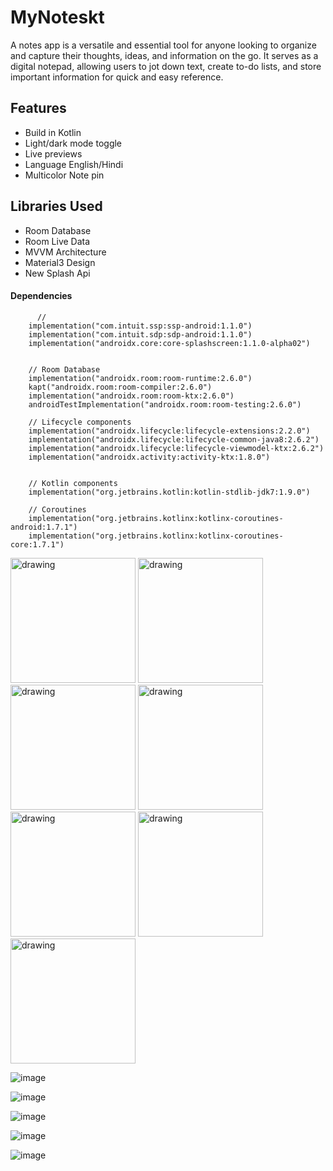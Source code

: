 # MyNoteskt

A notes app is a versatile and essential tool for anyone looking to organize and capture their thoughts, ideas, and information on the go. It serves as a digital notepad, allowing users to jot down text, create to-do lists, and store important information for quick and easy reference.


## Features

- Build in Kotlin
- Light/dark mode toggle
- Live previews
- Language English/Hindi
- Multicolor Note pin


## Libraries Used
- Room Database
- Room Live Data
- MVVM Architecture
- Material3 Design
- New Splash Api

#### Dependencies 

```
      //
    implementation("com.intuit.ssp:ssp-android:1.1.0")
    implementation("com.intuit.sdp:sdp-android:1.1.0")
    implementation("androidx.core:core-splashscreen:1.1.0-alpha02")


    // Room Database
    implementation("androidx.room:room-runtime:2.6.0")
    kapt("androidx.room:room-compiler:2.6.0")
    implementation("androidx.room:room-ktx:2.6.0")
    androidTestImplementation("androidx.room:room-testing:2.6.0")

    // Lifecycle components
    implementation("androidx.lifecycle:lifecycle-extensions:2.2.0")
    implementation("androidx.lifecycle:lifecycle-common-java8:2.6.2")
    implementation("androidx.lifecycle:lifecycle-viewmodel-ktx:2.6.2")
    implementation("androidx.activity:activity-ktx:1.8.0")


    // Kotlin components
    implementation("org.jetbrains.kotlin:kotlin-stdlib-jdk7:1.9.0")

    // Coroutines
    implementation("org.jetbrains.kotlinx:kotlinx-coroutines-android:1.7.1")
    implementation("org.jetbrains.kotlinx:kotlinx-coroutines-core:1.7.1")
```
<img src="https://github.com/CelSysVikas/MyNoteskt/assets/149458162/af8c9b1c-f456-4ab9-93fb-4f1a72e1c305" alt="drawing" style="width:200px;"/>

<img src="https://github.com/CelSysVikas/MyNoteskt/assets/149458162/ebc9930e-a7b8-4d7c-ba88-1fcb38c98ad9" alt="drawing" style="width:200px;"/>

<img src="https://github.com/CelSysVikas/MyNoteskt/assets/149458162/045c9a2b-6a81-40dd-9c7d-7b4e0c4ffe53" alt="drawing" style="width:200px;"/>

<img src="https://github.com/CelSysVikas/MyNoteskt/assets/149458162/fcded1f1-3b22-4adf-8872-4d50845c7757" alt="drawing" style="width:200px;"/>

<img src="https://github.com/CelSysVikas/MyNoteskt/assets/149458162/8c81c45c-9839-4c0a-b71e-5de197be6567" alt="drawing" style="width:200px;"/>

<img src="https://github.com/CelSysVikas/MyNoteskt/assets/149458162/362a5c44-6187-4fd3-a6d8-0e0d5b7be6ca" alt="drawing" style="width:200px;"/>

<img src="https://github.com/CelSysVikas/MyNoteskt/assets/149458162/8c81c45c-9839-4c0a-b71e-5de197be6567" alt="drawing" style="width:200px;"/>


![image](https://github.com/CelSysVikas/MyNoteskt/assets/149458162/ebc9930e-a7b8-4d7c-ba88-1fcb38c98ad9)

![image](https://github.com/CelSysVikas/MyNoteskt/assets/149458162/045c9a2b-6a81-40dd-9c7d-7b4e0c4ffe53)

![image](https://github.com/CelSysVikas/MyNoteskt/assets/149458162/fcded1f1-3b22-4adf-8872-4d50845c7757)

![image](https://github.com/CelSysVikas/MyNoteskt/assets/149458162/8c81c45c-9839-4c0a-b71e-5de197be6567)

![image](https://github.com/CelSysVikas/MyNoteskt/assets/149458162/362a5c44-6187-4fd3-a6d8-0e0d5b7be6ca)



